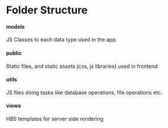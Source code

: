 # Folder Structure

#### models
JS Classes to each data type used in the app. 

#### public
Static files, and static assets (css, js libraries)
used in frontend

#### utils
JS files doing tasks like database operations,
file operations etc.

#### views
HBS templates for server side rendering

